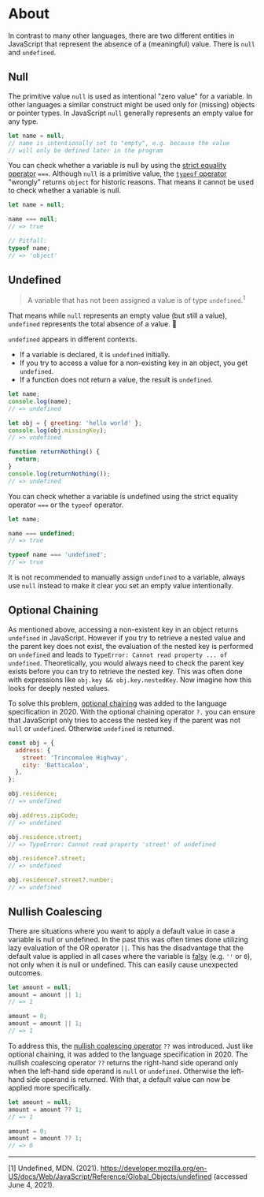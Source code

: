 # About

In contrast to many other languages, there are two different entities in JavaScript that represent the absence of a (meaningful) value.
There is `null` and `undefined`.

## Null

The primitive value `null` is used as intentional "zero value" for a variable.
In other languages a similar construct might be used only for (missing) objects or pointer types.
In JavaScript `null` generally represents an empty value for any type.

```javascript
let name = null;
// name is intentionally set to "empty", e.g. because the value
// will only be defined later in the program
```

You can check whether a variable is null by using the [strict equality operator][mdn-strict-equality] `===`.
Although `null` is a primitive value, the [`typeof` operator][mdn-typeof] "wrongly" returns `object` for historic reasons.
That means it cannot be used to check whether a variable is null.

```javascript
let name = null;

name === null;
// => true

// Pitfall:
typeof name;
// => 'object'
```

## Undefined

> A variable that has not been assigned a value is of type `undefined`.<sup>1</sup>

That means while `null` represents an empty value (but still a value), `undefined` represents the total absence of a value. 🤯

`undefined` appears in different contexts.

- If a variable is declared, it is `undefined` initially.
- If you try to access a value for a non-existing key in an object, you get `undefined`.
- If a function does not return a value, the result is `undefined`.

```javascript
let name;
console.log(name);
// => undefined

let obj = { greeting: 'hello world' };
console.log(obj.missingKey);
// => undefined

function returnNothing() {
  return;
}
console.log(returnNothing());
// => undefined
```

You can check whether a variable is undefined using the strict equality operator `===` or the `typeof` operator.

```javascript
let name;

name === undefined;
// => true

typeof name === 'undefined';
// => true
```

It is not recommended to manually assign `undefined` to a variable, always use `null` instead to make it clear you set an empty value intentionally.

## Optional Chaining

As mentioned above, accessing a non-existent key in an object returns `undefined` in JavaScript.
However if you try to retrieve a nested value and the parent key does not exist, the evaluation of the nested key is performed on `undefined` and leads to `TypeError: Cannot read property ... of undefined`.
Theoretically, you would always need to check the parent key exists before you can try to retrieve the nested key.
This was often done with expressions like `obj.key && obj.key.nestedKey`.
Now imagine how this looks for deeply nested values.

To solve this problem, [optional chaining][mdn-optional-chaining] was added to the language specification in 2020.
With the optional chaining operator `?.` you can ensure that JavaScript only tries to access the nested key if the parent was not `null` or `undefined`.
Otherwise `undefined` is returned.

```javascript
const obj = {
  address: {
    street: 'Trincomalee Highway',
    city: 'Batticaloa',
  },
};

obj.residence;
// => undefined

obj.address.zipCode;
// => undefined

obj.residence.street;
// => TypeError: Cannot read property 'street' of undefined

obj.residence?.street;
// => undefined

obj.residence?.street?.number;
// => undefined
```

## Nullish Coalescing

There are situations where you want to apply a default value in case a variable is null or undefined.
In the past this was often times done utilizing lazy evaluation of the OR operator `||`.
This has the disadvantage that the default value is applied in all cases where the variable is [falsy][mdn-falsy] (e.g. `''` or `0`), not only when it is null or undefined.
This can easily cause unexpected outcomes.

```javascript
let amount = null;
amount = amount || 1;
// => 1

amount = 0;
amount = amount || 1;
// => 1
```

To address this, the [nullish coalescing operator][mdn-nullish-coalescing] `??` was introduced.
Just like optional chaining, it was added to the language specification in 2020.
The nullish coalescing operator `??` returns the right-hand side operand only when the left-hand side operand is `null` or `undefined`.
Otherwise the left-hand side operand is returned.
With that, a default value can now be applied more specifically.

```javascript
let amount = null;
amount = amount ?? 1;
// => 1

amount = 0;
amount = amount ?? 1;
// => 0
```

---

[1] Undefined, MDN. (2021). https://developer.mozilla.org/en-US/docs/Web/JavaScript/Reference/Global_Objects/undefined (accessed June 4, 2021).

[mdn-strict-equality]: https://developer.mozilla.org/en-US/docs/Web/JavaScript/Reference/Operators/Strict_equality
[mdn-typeof]: https://developer.mozilla.org/en-US/docs/Web/JavaScript/Reference/Operators/typeof
[mdn-optional-chaining]: https://developer.mozilla.org/en-US/docs/Web/JavaScript/Reference/Operators/Optional_chaining
[mdn-falsy]: https://developer.mozilla.org/en-US/docs/Glossary/Falsy
[mdn-nullish-coalescing]: https://developer.mozilla.org/en-US/docs/Web/JavaScript/Reference/Operators/Nullish_coalescing_operator
